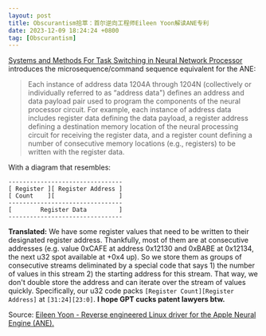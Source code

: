 ```yaml
---
layout: post
title: Obscurantism拾萃：首尔逆向工程师Eileen Yoon解读ANE专利
date: 2023-12-09 18:24:24 +0800
tag: [Obscurantism]
---
```


[Systems and Methods For Task Switching in Neural Network Processor](https://patentimages.storage.googleapis.com/f5/fd/4b/ba09d9f878657f/US20190340014A1.pdf) introduces the microsequence/command sequence equivalent for the ANE:

> Each instance of address data 1204A through 1204N (collectively or individually referred to as “address data") defines an address and data payload pair used to program the components of the neural processor circuit. For example, each instance of address data includes register data defining the data payload, a register address defining a destination memory location of the neural processing circuit for receiving the register data, and a register count defining a number of consecutive memory locations (e.g., registers) to be written with the register data.

With a diagram that resembles:

	--------------------------------
	[ Register ][ Register Address ]
	[ Count    ][                  ]
	--------------------------------
	[        Register Data         ]
	--------------------------------

**Translated:** We have some register values that need to be written to their designated register address. Thankfully, most of them are at consecutive addresses (e.g. value 0xCAFE at address 0x12130 and 0xBABE at 0x12134, the next u32 spot available at +0x4 up). So we store them as groups of consecutive streams deliminated by a special code that says 1) the number of values in this stream 2) the starting address for this stream. That way, we don't double store the address and can iterate over the stream of values quickly. Specifically, our u32 code packs `[Register Count][Register Address]` at `[31:24][23:0]`. **I hope GPT cucks patent lawyers btw.**

Source: [Eileen Yoon - Reverse engineered Linux driver for the Apple Neural Engine (ANE).](https://github.com/eiln/ane)
